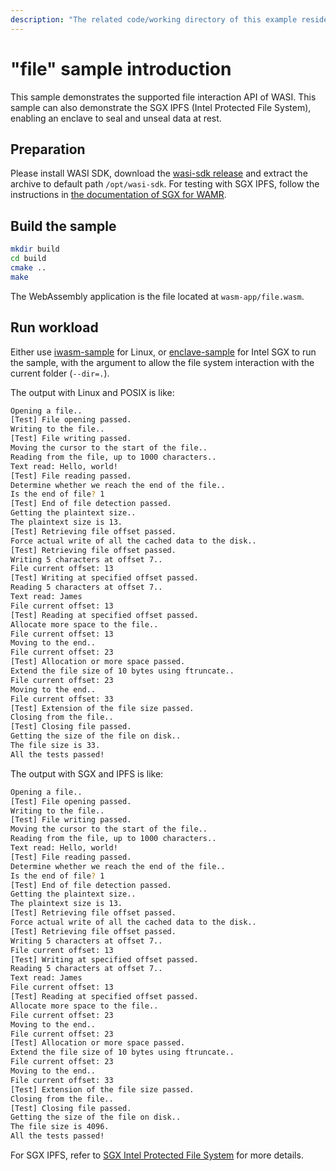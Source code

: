 ```yaml
---
description: "The related code/working directory of this example resides in directory {WAMR_DIR}/samples/file"
---
```

# "file" sample introduction

This sample demonstrates the supported file interaction API of WASI.
This sample can also demonstrate the SGX IPFS (Intel Protected File System), enabling an enclave to seal and unseal data at rest.

## Preparation

Please install WASI SDK, download the [wasi-sdk release](https://github.com/CraneStation/wasi-sdk/releases) and extract the archive to default path `/opt/wasi-sdk`.
For testing with SGX IPFS, follow the instructions in [the documentation of SGX for WAMR](../../doc/linux_sgx.md#sgx-intel-protected-file-system).

## Build the sample

```bash
mkdir build
cd build
cmake ..
make
```

The WebAssembly application is the file located at `wasm-app/file.wasm`.

## Run workload

Either use [iwasm-sample](../../product-mini/platforms/linux/) for Linux, or [enclave-sample](../../product-mini/platforms/linux-sgx/enclave-sample/) for Intel SGX to run the sample, with the argument to allow the file system interaction with the current folder (`--dir=.`).

The output with Linux and POSIX is like:

```bash
Opening a file..
[Test] File opening passed.
Writing to the file..
[Test] File writing passed.
Moving the cursor to the start of the file..
Reading from the file, up to 1000 characters..
Text read: Hello, world!
[Test] File reading passed.
Determine whether we reach the end of the file..
Is the end of file? 1
[Test] End of file detection passed.
Getting the plaintext size..
The plaintext size is 13.
[Test] Retrieving file offset passed.
Force actual write of all the cached data to the disk..
[Test] Retrieving file offset passed.
Writing 5 characters at offset 7..
File current offset: 13
[Test] Writing at specified offset passed.
Reading 5 characters at offset 7..
Text read: James
File current offset: 13
[Test] Reading at specified offset passed.
Allocate more space to the file..
File current offset: 13
Moving to the end..
File current offset: 23
[Test] Allocation or more space passed.
Extend the file size of 10 bytes using ftruncate..
File current offset: 23
Moving to the end..
File current offset: 33
[Test] Extension of the file size passed.
Closing from the file..
[Test] Closing file passed.
Getting the size of the file on disk..
The file size is 33.
All the tests passed!
```

The output with SGX and IPFS is like:

```bash
Opening a file..
[Test] File opening passed.
Writing to the file..
[Test] File writing passed.
Moving the cursor to the start of the file..
Reading from the file, up to 1000 characters..
Text read: Hello, world!
[Test] File reading passed.
Determine whether we reach the end of the file..
Is the end of file? 1
[Test] End of file detection passed.
Getting the plaintext size..
The plaintext size is 13.
[Test] Retrieving file offset passed.
Force actual write of all the cached data to the disk..
[Test] Retrieving file offset passed.
Writing 5 characters at offset 7..
File current offset: 13
[Test] Writing at specified offset passed.
Reading 5 characters at offset 7..
Text read: James
File current offset: 13
[Test] Reading at specified offset passed.
Allocate more space to the file..
File current offset: 23
Moving to the end..
File current offset: 23
[Test] Allocation or more space passed.
Extend the file size of 10 bytes using ftruncate..
File current offset: 23
Moving to the end..
File current offset: 33
[Test] Extension of the file size passed.
Closing from the file..
[Test] Closing file passed.
Getting the size of the file on disk..
The file size is 4096.
All the tests passed!
```

For SGX IPFS, refer to [SGX Intel Protected File System](../../doc/linux_sgx.md#sgx-intel-protected-file-system) for more details.
